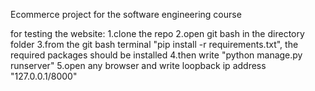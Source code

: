 Ecommerce project for the software engineering course

for testing the website:
  1.clone the repo
  2.open git bash in the directory folder
  3.from the git bash terminal "pip install -r requirements.txt", the required packages should be installed
  4.then write "python manage.py runserver"
  5.open any browser and write loopback ip address "127.0.0.1/8000"

